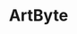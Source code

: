 ---
title: ArtByte
crosslinks:
- Art
- CryptoCurrency
- WeAreTheMusicMakers
- Cryptopia
- CryptoCurrencies
---